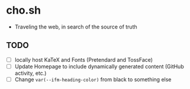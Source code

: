 # cho.sh

- Traveling the web, in search of the source of truth

## TODO

- [ ] locally host KaTeX and Fonts (Pretendard and TossFace)
- [ ] Update Homepage to include dynamically generated content (GitHub activity, etc.)
- [ ] Change `var(--ifm-heading-color)` from black to something else
